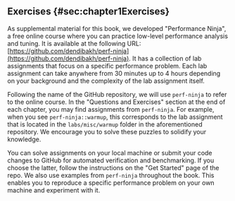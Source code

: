 ## Exercises {#sec:chapter1Exercises}

As supplemental material for this book, we developed "Performance Ninja", a free online course where you can practice low-level performance analysis and tuning. It is available at the following URL: [https://github.com/dendibakh/perf-ninja](https://github.com/dendibakh/perf-ninja). It has a collection of lab assignments that focus on a specific performance problem. Each lab assignment can take anywhere from 30 minutes up to 4 hours depending on your background and the complexity of the lab assignment itself.

Following the name of the GitHub repository, we will use `perf-ninja` to refer to the online course. In the "Questions and Exercises" section at the end of each chapter, you may find assignments from `perf-ninja`. For example, when you see `perf-ninja::warmup`, this corresponds to the lab assignment that is located in the `labs/misc/warmup` folder in the aforementioned repository. We encourage you to solve these puzzles to solidify your knowledge.

You can solve assignments on your local machine or submit your code changes to GitHub for automated verification and benchmarking. If you choose the latter, follow the instructions on the "Get Started" page of the repo. We also use examples from `perf-ninja` throughout the book. This enables you to reproduce a specific performance problem on your own machine and experiment with it.

